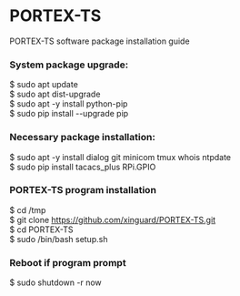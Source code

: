 # PORTEX-TS

PORTEX-TS software package installation guide

### System package upgrade:
$ sudo apt update  
$ sudo apt dist-upgrade  
$ sudo apt -y install python-pip  
$ sudo pip install --upgrade pip  

### Necessary package installation:
$ sudo apt -y install dialog git minicom tmux whois ntpdate   
$ sudo pip install tacacs_plus RPi.GPIO   

### PORTEX-TS program installation
$ cd /tmp  
$ git clone https://github.com/xinguard/PORTEX-TS.git  
$ cd PORTEX-TS  
$ sudo /bin/bash setup.sh  

### Reboot if program prompt
$ sudo shutdown -r now  
  
